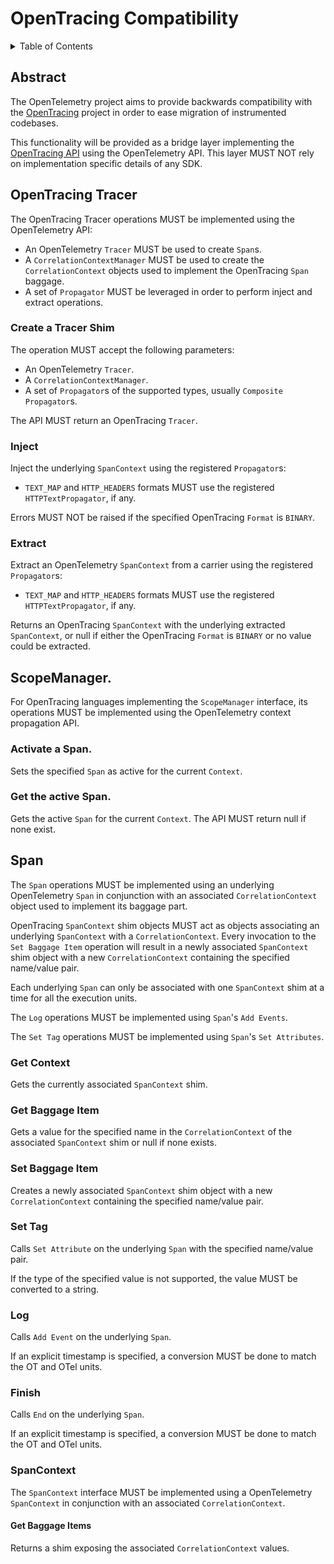 # OpenTracing Compatibility

<details>
<summary>Table of Contents</summary>

* [Abstract](#abstract)
* [OpenTracing Tracer](#opentracing-tracer)
  * [Create a Tracer shim](#create-a-tracer-shim)
  * [Inject](#inject)
  * [Extract](#extract)
* [ScopeManager](#scopemanager)
  * [Activate a Span](#activate-a-span)
  * [Get the active Span](#get-the-active-span)
* [Span](#span)
  * [Get Context](#get-context)
  * [Get Baggage Item](#get-baggage-item)
  * [Set Baggage Item](#set-baggage-item)
  * [Set Tag](#set-tag)
  * [Log](#log)
  * [Finish](#finish)
  * [SpanContext](#spancontext)
    * [Get Baggage Items](#get-baggage-items)

</details>

## Abstract

The OpenTelemetry project aims to provide backwards compatibility with the
[OpenTracing](https://opentracing.io) project in order to ease migration of
instrumented codebases.

This functionality will be provided as a bridge layer implementing the
[OpenTracing API](https://github.com/opentracing/specification) using the
OpenTelemetry API. This layer MUST NOT rely on implementation specific details
of any SDK.

## OpenTracing Tracer

The OpenTracing Tracer operations MUST be implemented using the OpenTelemetry
API:

- An OpenTelemetry `Tracer` MUST be used to create `Span`s.
- A `CorrelationContextManager` MUST be used to create the `CorrelationContext`
  objects used to implement the OpenTracing `Span` baggage.
- A set of `Propagator` MUST be leveraged in order to perform inject and extract operations.

### Create a Tracer Shim

The operation MUST accept the following parameters:

- An OpenTelemetry `Tracer`.
- A `CorrelationContextManager`.
- A set of `Propagator`s of the supported types, usually `Composite Propagator`s.

The API MUST return an OpenTracing `Tracer`.

### Inject

Inject the underlying `SpanContext` using the registered `Propagator`s:

- `TEXT_MAP` and `HTTP_HEADERS` formats MUST use the registered `HTTPTextPropagator`, if any.

Errors MUST NOT be raised if the specified OpenTracing `Format` is `BINARY`.

### Extract

Extract an OpenTelemetry `SpanContext` from a carrier using the registered `Propagator`s:

- `TEXT_MAP` and `HTTP_HEADERS` formats MUST use the registered `HTTPTextPropagator`, if any.

Returns an OpenTracing `SpanContext` with the underlying extracted `SpanContext`, or null if
either the OpenTracing `Format` is `BINARY` or no value could be extracted.

## ScopeManager.

For OpenTracing languages implementing the `ScopeManager` interface,  its operations
MUST be implemented using the OpenTelemetry context propagation API.

### Activate a Span.

Sets the specified `Span` as active for the current `Context`.

### Get the active Span.

Gets the active `Span` for the current `Context`. The API MUST return
null if none exist.

## Span

The `Span` operations MUST be implemented using an underlying OpenTelemetry `Span`
in conjunction with an associated `CorrelationContext` object used to implement its
baggage part.

OpenTracing `SpanContext` shim objects MUST act as objects associating an
underlying `SpanContext` with a `CorrelationContext`. Every invocation to the
`Set Baggage Item` operation will result in a newly associated `SpanContext` shim object
with a new `CorrelationContext` containing the specified name/value pair.

Each underlying `Span` can only be associated with one `SpanContext` shim at a time
for all the execution units.

The `Log` operations MUST be implemented using `Span`'s `Add Events`.

The `Set Tag` operations MUST be implemented using `Span`'s `Set Attributes`.

### Get Context

Gets the currently associated `SpanContext` shim.

### Get Baggage Item

Gets a value for the specified name in the `CorrelationContext` of the associated `SpanContext`
shim or null if none exists.

### Set Baggage Item

Creates a newly associated `SpanContext` shim object with a new `CorrelationContext`
containing the specified name/value pair.

### Set Tag

Calls `Set Attribute` on the underlying `Span` with the specified name/value pair.

If the type of the specified value is not supported, the value MUST be converted
to a string.

### Log

Calls `Add Event` on the underlying `Span`.

If an explicit timestamp is specified, a conversion MUST be done to match the OT and
OTel units.

### Finish

Calls `End` on the underlying `Span`.

If an explicit timestamp is specified, a conversion MUST be done to match the OT and
OTel units.

### SpanContext

The `SpanContext` interface MUST be implemented using a OpenTelemetry `SpanContext`
in conjunction with an associated `CorrelationContext`.

#### Get Baggage Items

Returns a shim exposing the associated `CorrelationContext` values.
